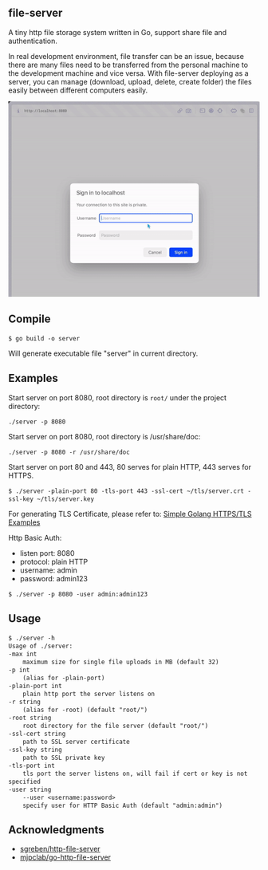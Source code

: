 ## file-server

A tiny http file storage system written in Go, support share file and authentication.

In real development environment, file transfer can be an issue, because there are many files need to be transferred from the personal machine to the development machine and vice versa. With file-server deploying as a server, you can manage (download, upload, delete, create folder) the files easily between different computers easily.

![Go HTTP file server pages](doc/server.gif)

## Compile

```shell
$ go build -o server
```

Will generate executable file "server" in current directory.

## Examples

Start server on port 8080, root directory is `root/` under the project directory:

```shell
./server -p 8080
```

Start server on port 8080, root directory is /usr/share/doc:

```shell
./server -p 8080 -r /usr/share/doc
```

Start server on port 80 and 443, 80 serves for plain HTTP, 443 serves for HTTPS.

```shell
$ ./server -plain-port 80 -tls-port 443 -ssl-cert ~/tls/server.crt -ssl-key ~/tls/server.key
```

For generating TLS Certificate, please refer to: [Simple Golang HTTPS/TLS Examples](https://gist.github.com/denji/12b3a568f092ab951456)

Http Basic Auth:

- listen port: 8080
- protocol: plain HTTP
- username: admin
- password: admin123

```shell
$ ./server -p 8080 -user admin:admin123
```

## Usage

```shell
$ ./server -h
Usage of ./server:
-max int
    maximum size for single file uploads in MB (default 32)
-p int
    (alias for -plain-port)
-plain-port int
    plain http port the server listens on
-r string
    (alias for -root) (default "root/")
-root string
    root directory for the file server (default "root/")
-ssl-cert string
    path to SSL server certificate
-ssl-key string
    path to SSL private key
-tls-port int
    tls port the server listens on, will fail if cert or key is not specified
-user string
    --user <username:password>
    specify user for HTTP Basic Auth (default "admin:admin")
```

## Acknowledgments

- [sgreben/http-file-server](https://github.com/sgreben/http-file-server)
- [mjpclab/go-http-file-server](https://github.com/mjpclab/go-http-file-server)
